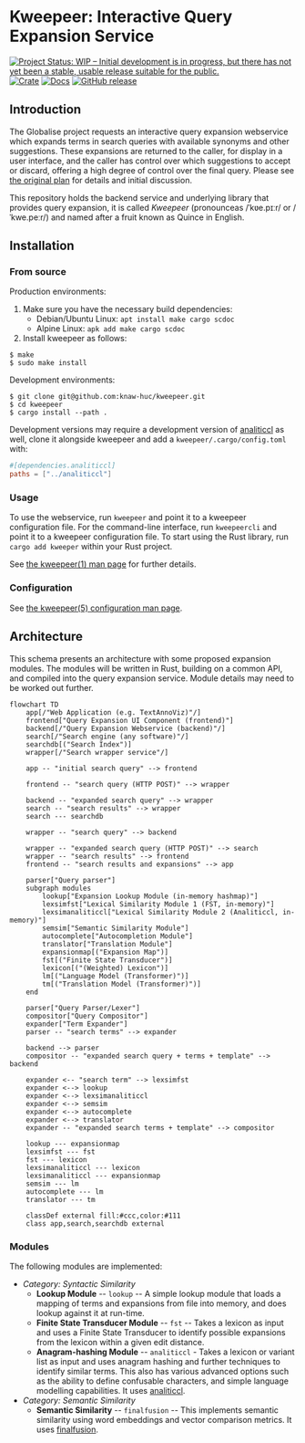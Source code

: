# Kweepeer: Interactive Query Expansion Service

[![Project Status: WIP – Initial development is in progress, but there has not yet been a stable, usable release suitable for the public.](https://www.repostatus.org/badges/latest/wip.svg)](https://www.repostatus.org/#wip)
[![Crate](https://img.shields.io/crates/v/kweepeer.svg)](https://crates.io/crates/kweepeer)
[![Docs](https://docs.rs/kweepeer/badge.svg)](https://docs.rs/kweepeer/)
[![GitHub release](https://img.shields.io/github/release/knaw-huc/kweepeer.svg)](https://github.com/knaw-huc/kweepeer/releases/)

## Introduction

The Globalise project requests an interactive query expansion webservice which expands terms in search queries with available synonyms and other suggestions. These expansions are returned to the caller, for display in a user interface, and the caller has control over which suggestions to accept or discard, offering a high degree of control over the final query. Please see [the original plan](PLAN.md) for details and initial discussion.

This repository holds the backend service and underlying library that provides query expansion, it is called *Kweepeer* (pronounceas /ˈkʋe.pɪːr/ or  /ˈkwe.peːr/) and named after a fruit known as Quince in English.


## Installation

### From source

Production environments:

1. Make sure you have the necessary build dependencies:
    * Debian/Ubuntu Linux: `apt install make cargo scdoc`
    * Alpine Linux: `apk add make cargo scdoc`
2. Install kweepeer as follows:

```
$ make
$ sudo make install
```

Development environments:

```
$ git clone git@github.com:knaw-huc/kweepeer.git
$ cd kweepeer
$ cargo install --path .
```

Development versions may require a development version of
[analiticcl](https://github.com/proycon/analiticcl) as well, clone it alongside kweepeer and add a
`kweepeer/.cargo/config.toml` with:

```toml
#[dependencies.analiticcl]
paths = ["../analiticcl"]
```

### Usage

To use the webservice, run `kweepeer` and point it to a kweepeer configuration file.
For the command-line interface, run `kweepeercli` and point it to a kweepeer configuration file.
To start using the Rust library, run `cargo add kweeper` within your Rust project.

See [the kweepeer(1) man page](docs/kweepeer.1.scd) for further details.

### Configuration

See [the kweepeer(5) configuration man page](docs/kweepeer.5.scd).

## Architecture

This schema presents an architecture with some proposed expansion modules. The modules
will be written in Rust, building on a common API, and compiled into the query expansion service.
Module details may need to be worked out further.

```mermaid
flowchart TD
    app[/"Web Application (e.g. TextAnnoViz)"/]
    frontend["Query Expansion UI Component (frontend)"]
    backend[/"Query Expansion Webservice (backend)"/]
    search[/"Search engine (any software)"/]
    searchdb[("Search Index")]
    wrapper[/"Search wrapper service"/]

    app -- "initial search query" --> frontend

    frontend -- "search query (HTTP POST)" --> wrapper

    backend -- "expanded search query" --> wrapper
    search -- "search results" --> wrapper
    search --- searchdb

    wrapper -- "search query" --> backend

    wrapper -- "expanded search query (HTTP POST)" --> search
    wrapper -- "search results" --> frontend
    frontend -- "search results and expansions" --> app

    parser["Query parser"]
    subgraph modules 
        lookup["Expansion Lookup Module (in-memory hashmap)"]
        lexsimfst["Lexical Similarity Module 1 (FST, in-memory)"]
        lexsimanaliticcl["Lexical Similarity Module 2 (Analiticcl, in-memory)"]
        semsim["Semantic Similarity Module"]
        autocomplete["Autocompletion Module"]
        translator["Translation Module"]
        expansionmap[("Expansion Map")]
        fst[("Finite State Transducer")]
        lexicon[("(Weighted) Lexicon")]
        lm[("Language Model (Transformer)")]
        tm[("Translation Model (Transformer)")]
    end

    parser["Query Parser/Lexer"]
    compositor["Query Compositor"]
    expander["Term Expander"]
    parser -- "search terms" --> expander

    backend --> parser
    compositor -- "expanded search query + terms + template" --> backend

    expander <-- "search term" --> lexsimfst
    expander <--> lookup
    expander <--> lexsimanaliticcl
    expander <--> semsim
    expander <--> autocomplete
    expander <--> translator
    expander -- "expanded search terms + template" --> compositor

    lookup --- expansionmap
    lexsimfst --- fst
    fst --- lexicon
    lexsimanaliticcl --- lexicon
    lexsimanaliticcl --- expansionmap
    semsim --- lm
    autocomplete --- lm
    translator --- tm

    classDef external fill:#ccc,color:#111
    class app,search,searchdb external
```

### Modules

The following modules are implemented:

* *Category: Syntactic Similarity*
    * **Lookup Module** -- `lookup` -- A simple lookup module that loads a mapping of terms and expansions from file into memory, and does lookup against it at run-time.
    * **Finite State Transducer Module** -- `fst` -- Takes a lexicon as input and uses a Finite State Transducer to identify possible expansions from the lexicon within a given edit distance.
    * **Anagram-hashing Module** -- `analiticcl` - Takes a lexicon or variant list as input and uses anagram hashing and further techniques to identify similar terms. This also has various advanced options such as the ability to define confusable characters, and simple language modelling capabilities. It uses [analiticcl](https://github.com/proycon/analiticcl).
* *Category: Semantic Similarity*
    * **Semantic Similarity** -- `finalfusion` -- This implements semantic similarity using word embeddings and vector comparison metrics. It uses [finalfusion](https://github.com/finalfusion/finalfrontier).



